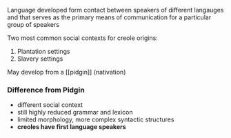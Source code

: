 Language developed form contact between speakers of different langauges and that serves as the primary means of communication for a particular group of speakers

Two most common social contexts for creole origins:
1) Plantation settings
2) Slavery settings

May develop from a [[pidgin]] (nativation)

### Difference from Pidgin
- different social context
- still highly reduced grammar and lexicon
- limited morphology, more complex syntactic structures
- **creoles have first language speakers**

